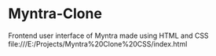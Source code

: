 # Myntra-Clone
Frontend user interface of Myntra made using HTML and  CSS  
file:///E:/Projects/Myntra%20Clone%20CSS/index.html
